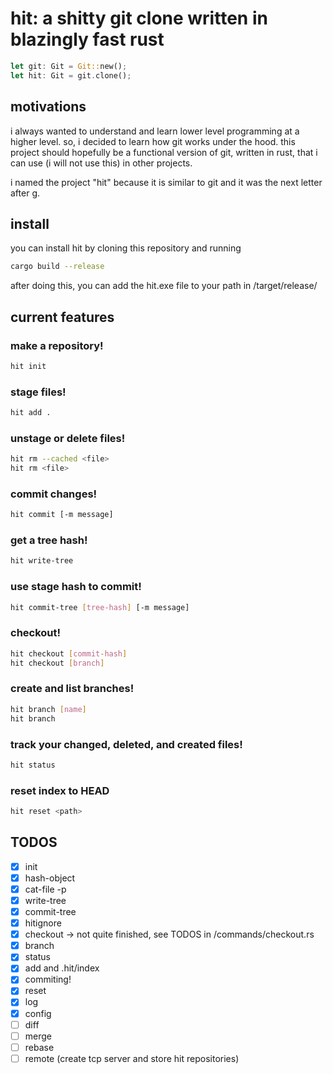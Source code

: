 # hit: a shitty git clone written in blazingly fast rust

```rust
let git: Git = Git::new();
let hit: Git = git.clone();
```

## motivations

i always wanted to understand and learn lower level programming at a higher level. so, i decided to learn how git works under the hood. this project should hopefully be a functional version of git, written in rust, that i can use (i will not use this) in other projects.

i named the project "hit" because it is similar to git and it was the next letter after g.

## install

you can install hit by cloning this repository and running 

```bash
cargo build --release
```

after doing this, you can add the hit.exe file to your path in /target/release/

## current features

### make a repository!

```bash
hit init
```

### stage files!

```bash
hit add .
```

### unstage or delete files!

```bash
hit rm --cached <file>
hit rm <file>
```

### commit changes!

```bash
hit commit [-m message]
```

### get a tree hash!

```bash
hit write-tree
```

### use stage hash to commit!

```bash
hit commit-tree [tree-hash] [-m message]
```

### checkout!

```bash
hit checkout [commit-hash]
hit checkout [branch]
```

### create and list branches!

```bash
hit branch [name]
hit branch
```

### track your changed, deleted, and created files!

```bash
hit status
```

### reset index to HEAD

```bash
hit reset <path>
```

## TODOS

- [x] init
- [x] hash-object
- [x] cat-file -p
- [x] write-tree
- [x] commit-tree
- [x] hitignore
- [x] checkout -> not quite finished, see TODOS in /commands/checkout.rs
- [x] branch
- [x] status
- [x] add and .hit/index
- [x] commiting!
- [x] reset
- [x] log
- [x] config
- [ ] diff
- [ ] merge
- [ ] rebase
- [ ] remote (create tcp server and store hit repositories)